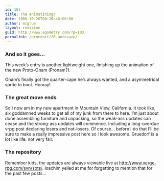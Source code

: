```yaml
---
id: 103
title: The animatining!
date: 2008-10-20T00:20:46+00:00
author: mcgrue
layout: revision
guid: http://www.egometry.com/?p=103
permalink: /gruedorf/20-autosave/
---
```

### And so it goes&#8230;

This week&#8217;s entry is another lightweight one, finishing up the animation of the new Proto-Onam (Pronam?). 

Onam&#8217;s finally got the quarter-cape he&#8217;s always wanted, and a asymmetrical sprite to boot. Hooray!

### The great move ends

So I now am in my new apartment in Mountain View, California. It took like, six goddamned weeks to get all of my junk from there to here. I&#8217;m just about done assembling furniture and unpacking, so the weak-ass updates can cease and the strong-ass updates will commence. Including a long-overdue vrpg post declaring losers and not-losers. Of course&#8230; before I do that I&#8217;ll be sure to make a really impressive post here so I look awesome. Gruedorf is a lot like life: not very fair.

### The repository

Remember kids, the updates are always viewable live at <a href=http://www.verge-rpg.com/svn/sots/>http://www.verge-rpg.com/svn/sots/</a>. Ioachim yelled at me for forgetting to mention that for the past few posts&#8230;